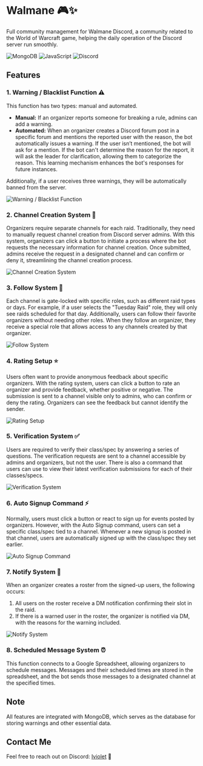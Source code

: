 # Walmane 🎮✨

Full community management for Walmane Discord, a community related to the World of Warcraft game, helping the daily operation of the Discord server run smoothly.

![MongoDB](https://img.icons8.com/color/48/000000/mongodb.png) ![JavaScript](https://img.icons8.com/color/48/000000/javascript.png) ![Discord](https://img.icons8.com/color/48/000000/discord.png)

## Features

### 1. Warning / Blacklist Function ⚠️
This function has two types: manual and automated.

- **Manual:** If an organizer reports someone for breaking a rule, admins can add a warning.
- **Automated:** When an organizer creates a Discord forum post in a specific forum and mentions the reported user with the reason, the bot automatically issues a warning. If the user isn’t mentioned, the bot will ask for a mention. If the bot can't determine the reason for the report, it will ask the leader for clarification, allowing them to categorize the reason. This learning mechanism enhances the bot's responses for future instances.

Additionally, if a user receives three warnings, they will be automatically banned from the server.

![Warning / Blacklist Function](placeholder.gif)

### 2. Channel Creation System 📅
Organizers require separate channels for each raid. Traditionally, they need to manually request channel creation from Discord server admins. With this system, organizers can click a button to initiate a process where the bot requests the necessary information for channel creation. Once submitted, admins receive the request in a designated channel and can confirm or deny it, streamlining the channel creation process.

![Channel Creation System](placeholder.gif)

### 3. Follow System 🔔
Each channel is gate-locked with specific roles, such as different raid types or days. For example, if a user selects the "Tuesday Raid" role, they will only see raids scheduled for that day. Additionally, users can follow their favorite organizers without needing other roles. When they follow an organizer, they receive a special role that allows access to any channels created by that organizer.

![Follow System](placeholder.gif)

### 4. Rating Setup ⭐
Users often want to provide anonymous feedback about specific organizers. With the rating system, users can click a button to rate an organizer and provide feedback, whether positive or negative. The submission is sent to a channel visible only to admins, who can confirm or deny the rating. Organizers can see the feedback but cannot identify the sender.

![Rating Setup](placeholder.gif)

### 5. Verification System ✅
Users are required to verify their class/spec by answering a series of questions. The verification requests are sent to a channel accessible by admins and organizers, but not the user. There is also a command that users can use to view their latest verification submissions for each of their classes/specs.

![Verification System](placeholder.gif)

### 6. Auto Signup Command ⚡
Normally, users must click a button or react to sign up for events posted by organizers. However, with the Auto Signup command, users can set a specific class/spec tied to a channel. Whenever a new signup is posted in that channel, users are automatically signed up with the class/spec they set earlier.

![Auto Signup Command](placeholder.gif)

### 7. Notify System 📩
When an organizer creates a roster from the signed-up users, the following occurs:
1. All users on the roster receive a DM notification confirming their slot in the raid.
2. If there is a warned user in the roster, the organizer is notified via DM, with the reasons for the warning included.

![Notify System](placeholder.gif)

### 8. Scheduled Message System ⏰
This function connects to a Google Spreadsheet, allowing organizers to schedule messages. Messages and their scheduled times are stored in the spreadsheet, and the bot sends those messages to a designated channel at the specified times.

## Note
All features are integrated with MongoDB, which serves as the database for storing warnings and other essential data.

## Contact Me
Feel free to reach out on Discord: [Iviolet](https://discordapp.com/users/856956452740792320) 💬
